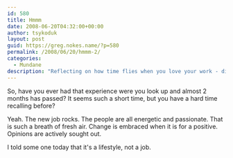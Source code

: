 ```yaml
---
id: 580
title: Hmmm
date: 2008-06-20T04:32:00+00:00
author: tsykoduk
layout: post
guid: https://greg.nokes.name/?p=580
permalink: /2008/06/20/hmmm-2/
categories:
  - Mundane
description: "Reflecting on how time flies when you love your work - discovering the difference between a job and a lifestyle at an energetic, passionate workplace."
---
```

<p>So, have you ever had that experience were you look up and almost 2 months has passed? It seems such a short time, but you have a hard time recalling before?</p>


<p>Yeah. The new job rocks. The people are all energetic and passionate. That is such a breath of fresh air. Change is embraced when it is for a positive. Opinions are actively sought out.</p>


<p>I told some one today that it's a lifestyle, not a job.</p>